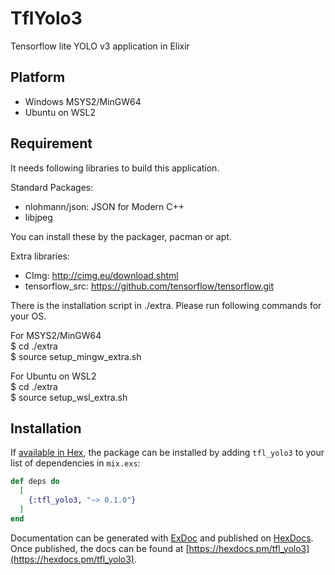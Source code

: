 # TflYolo3

Tensorflow lite YOLO v3 application in Elixir

## Platform
- Windows MSYS2/MinGW64
- Ubuntu on WSL2

## Requirement
It needs following libraries to build this application.

Standard Packages:
- nlohmann/json: JSON for Modern C++
- libjpeg

You can install these by the packager, pacman or apt.


Extra libraries:
- CImg:           http://cimg.eu/download.shtml
- tensorflow_src: https://github.com/tensorflow/tensorflow.git

There is the installation script in ./extra.
Please run following commands for your OS.

For MSYS2/MinGW64<br>
  $ cd ./extra<br>
  $ source setup_mingw_extra.sh<br>

For Ubuntu on WSL2<br>
  $ cd ./extra<br>
  $ source setup_wsl_extra.sh<br>


## Installation

If [available in Hex](https://hex.pm/docs/publish), the package can be installed
by adding `tfl_yolo3` to your list of dependencies in `mix.exs`:

```elixir
def deps do
  [
    {:tfl_yolo3, "~> 0.1.0"}
  ]
end
```

Documentation can be generated with [ExDoc](https://github.com/elixir-lang/ex_doc)
and published on [HexDocs](https://hexdocs.pm). Once published, the docs can
be found at [https://hexdocs.pm/tfl_yolo3](https://hexdocs.pm/tfl_yolo3).

